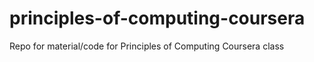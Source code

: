 principles-of-computing-coursera
================================

Repo for material/code for Principles of Computing Coursera class
